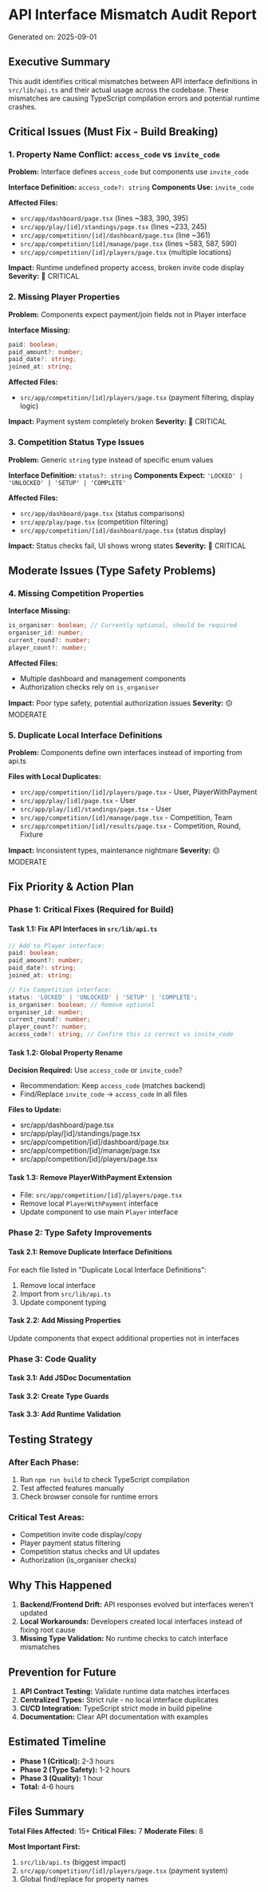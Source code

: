 # API Interface Mismatch Audit Report

Generated on: 2025-09-01

## Executive Summary

This audit identifies critical mismatches between API interface definitions in `src/lib/api.ts` and their actual usage across the codebase. These mismatches are causing TypeScript compilation errors and potential runtime crashes.

## Critical Issues (Must Fix - Build Breaking)

### 1. Property Name Conflict: `access_code` vs `invite_code`

**Problem:** Interface defines `access_code` but components use `invite_code`

**Interface Definition:** `access_code?: string`
**Components Use:** `invite_code`

**Affected Files:**
- `src/app/dashboard/page.tsx` (lines ~383, 390, 395)
- `src/app/play/[id]/standings/page.tsx` (lines ~233, 245) 
- `src/app/competition/[id]/dashboard/page.tsx` (line ~361)
- `src/app/competition/[id]/manage/page.tsx` (lines ~583, 587, 590)
- `src/app/competition/[id]/players/page.tsx` (multiple locations)

**Impact:** Runtime undefined property access, broken invite code display
**Severity:** 🔴 CRITICAL

### 2. Missing Player Properties

**Problem:** Components expect payment/join fields not in Player interface

**Interface Missing:**
```typescript
paid: boolean;
paid_amount?: number;
paid_date?: string;
joined_at: string;
```

**Affected Files:**
- `src/app/competition/[id]/players/page.tsx` (payment filtering, display logic)

**Impact:** Payment system completely broken
**Severity:** 🔴 CRITICAL

### 3. Competition Status Type Issues

**Problem:** Generic `string` type instead of specific enum values

**Interface Definition:** `status?: string`
**Components Expect:** `'LOCKED' | 'UNLOCKED' | 'SETUP' | 'COMPLETE'`

**Affected Files:**
- `src/app/dashboard/page.tsx` (status comparisons)
- `src/app/play/page.tsx` (competition filtering)
- `src/app/competition/[id]/dashboard/page.tsx` (status display)

**Impact:** Status checks fail, UI shows wrong states
**Severity:** 🔴 CRITICAL

## Moderate Issues (Type Safety Problems)

### 4. Missing Competition Properties

**Interface Missing:**
```typescript
is_organiser: boolean; // Currently optional, should be required
organiser_id: number;
current_round?: number;
player_count?: number;
```

**Affected Files:**
- Multiple dashboard and management components
- Authorization checks rely on `is_organiser`

**Impact:** Poor type safety, potential authorization issues
**Severity:** 🟡 MODERATE

### 5. Duplicate Local Interface Definitions

**Problem:** Components define own interfaces instead of importing from api.ts

**Files with Local Duplicates:**
- `src/app/competition/[id]/players/page.tsx` - User, PlayerWithPayment
- `src/app/play/[id]/page.tsx` - User
- `src/app/play/[id]/standings/page.tsx` - User  
- `src/app/competition/[id]/manage/page.tsx` - Competition, Team
- `src/app/competition/[id]/results/page.tsx` - Competition, Round, Fixture

**Impact:** Inconsistent types, maintenance nightmare
**Severity:** 🟡 MODERATE

## Fix Priority & Action Plan

### Phase 1: Critical Fixes (Required for Build)

#### Task 1.1: Fix API Interfaces in `src/lib/api.ts`
```typescript
// Add to Player interface:
paid: boolean;
paid_amount?: number;
paid_date?: string;
joined_at: string;

// Fix Competition interface:
status: 'LOCKED' | 'UNLOCKED' | 'SETUP' | 'COMPLETE';
is_organiser: boolean; // Remove optional
organiser_id: number;
current_round?: number;
player_count?: number;
access_code?: string; // Confirm this is correct vs invite_code
```

#### Task 1.2: Global Property Rename
**Decision Required:** Use `access_code` or `invite_code`?
- Recommendation: Keep `access_code` (matches backend)
- Find/Replace `invite_code` → `access_code` in all files

**Files to Update:**
- src/app/dashboard/page.tsx
- src/app/play/[id]/standings/page.tsx
- src/app/competition/[id]/dashboard/page.tsx
- src/app/competition/[id]/manage/page.tsx
- src/app/competition/[id]/players/page.tsx

#### Task 1.3: Remove PlayerWithPayment Extension
- File: `src/app/competition/[id]/players/page.tsx`
- Remove local `PlayerWithPayment` interface
- Update component to use main `Player` interface

### Phase 2: Type Safety Improvements

#### Task 2.1: Remove Duplicate Interface Definitions
For each file listed in "Duplicate Local Interface Definitions":
1. Remove local interface
2. Import from `src/lib/api.ts`
3. Update component typing

#### Task 2.2: Add Missing Properties
Update components that expect additional properties not in interfaces

### Phase 3: Code Quality

#### Task 3.1: Add JSDoc Documentation
#### Task 3.2: Create Type Guards
#### Task 3.3: Add Runtime Validation

## Testing Strategy

### After Each Phase:
1. Run `npm run build` to check TypeScript compilation
2. Test affected features manually
3. Check browser console for runtime errors

### Critical Test Areas:
- Competition invite code display/copy
- Player payment status filtering
- Competition status checks and UI updates
- Authorization (is_organiser checks)

## Why This Happened

1. **Backend/Frontend Drift:** API responses evolved but interfaces weren't updated
2. **Local Workarounds:** Developers created local interfaces instead of fixing root cause
3. **Missing Type Validation:** No runtime checks to catch interface mismatches

## Prevention for Future

1. **API Contract Testing:** Validate runtime data matches interfaces
2. **Centralized Types:** Strict rule - no local interface duplicates
3. **CI/CD Integration:** TypeScript strict mode in build pipeline
4. **Documentation:** Clear API documentation with examples

## Estimated Timeline

- **Phase 1 (Critical):** 2-3 hours
- **Phase 2 (Type Safety):** 1-2 hours  
- **Phase 3 (Quality):** 1 hour
- **Total:** 4-6 hours

## Files Summary

**Total Files Affected:** 15+
**Critical Files:** 7
**Moderate Files:** 8

**Most Important First:**
1. `src/lib/api.ts` (biggest impact)
2. `src/app/competition/[id]/players/page.tsx` (payment system)
3. Global find/replace for property names